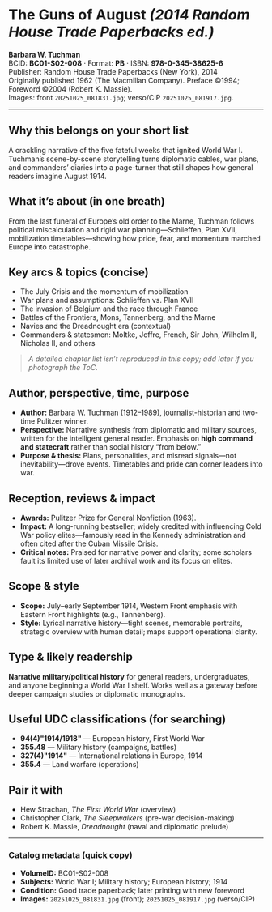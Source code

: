 # The Guns of August *(2014 Random House Trade Paperbacks ed.)*
**Barbara W. Tuchman**  
BCID: **BC01-S02-008** · Format: **PB** · ISBN: **978-0-345-38625-6**  
Publisher: Random House Trade Paperbacks (New York), 2014  
Originally published 1962 (The Macmillan Company). Preface ©1994; Foreword ©2004 (Robert K. Massie).  
Images: front `20251025_081831.jpg`; verso/CIP `20251025_081917.jpg`.

---

## Why this belongs on your short list
A crackling narrative of the five fateful weeks that ignited World War I. Tuchman’s scene-by-scene storytelling turns diplomatic cables, war plans, and commanders’ diaries into a page-turner that still shapes how general readers imagine August 1914.

## What it’s about (in one breath)
From the last funeral of Europe’s old order to the Marne, Tuchman follows political miscalculation and rigid war planning—Schlieffen, Plan XVII, mobilization timetables—showing how pride, fear, and momentum marched Europe into catastrophe.

## Key arcs & topics (concise)
- The July Crisis and the momentum of mobilization  
- War plans and assumptions: Schlieffen vs. Plan XVII  
- The invasion of Belgium and the race through France  
- Battles of the Frontiers, Mons, Tannenberg, and the Marne  
- Navies and the Dreadnought era (contextual)  
- Commanders & statesmen: Moltke, Joffre, French, Sir John, Wilhelm II, Nicholas II, and others

> *A detailed chapter list isn’t reproduced in this copy; add later if you photograph the ToC.*

## Author, perspective, time, purpose
- **Author:** Barbara W. Tuchman (1912–1989), journalist-historian and two-time Pulitzer winner.  
- **Perspective:** Narrative synthesis from diplomatic and military sources, written for the intelligent general reader. Emphasis on **high command and statecraft** rather than social history “from below.”  
- **Purpose & thesis:** Plans, personalities, and misread signals—not inevitability—drove events. Timetables and pride can corner leaders into war.

## Reception, reviews & impact
- **Awards:** Pulitzer Prize for General Nonfiction (1963).  
- **Impact:** A long-running bestseller; widely credited with influencing Cold War policy elites—famously read in the Kennedy administration and often cited after the Cuban Missile Crisis.  
- **Critical notes:** Praised for narrative power and clarity; some scholars fault its limited use of later archival work and its focus on elites.

## Scope & style
- **Scope:** July–early September 1914, Western Front emphasis with Eastern Front highlights (e.g., Tannenberg).  
- **Style:** Lyrical narrative history—tight scenes, memorable portraits, strategic overview with human detail; maps support operational clarity.

## Type & likely readership
**Narrative military/political history** for general readers, undergraduates, and anyone beginning a World War I shelf. Works well as a gateway before deeper campaign studies or diplomatic monographs.

## Useful UDC classifications (for searching)
- **94(4)"1914/1918"** — European history, First World War  
- **355.48** — Military history (campaigns, battles)  
- **327(4)"1914"** — International relations in Europe, 1914  
- **355.4** — Land warfare (operations)

## Pair it with
- Hew Strachan, *The First World War* (overview)  
- Christopher Clark, *The Sleepwalkers* (pre-war decision-making)  
- Robert K. Massie, *Dreadnought* (naval and diplomatic prelude)

---

### Catalog metadata (quick copy)
- **VolumeID:** BC01-S02-008  
- **Subjects:** World War I; Military history; European history; 1914  
- **Condition:** Good trade paperback; later printing with new foreword  
- **Images:** `20251025_081831.jpg` (front); `20251025_081917.jpg` (verso/CIP)
